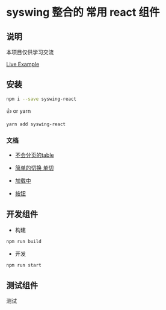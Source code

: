 # syswing 整合的 常用 **react** 组件

## 说明

本项目仅供学习交流

[Live Example](http://111.231.115.242/)

## 安装

```bash
npm i --save syswing-react
```

👍 or yarn

```bash
yarn add syswing-react
```

### 文档

* [不会分页的table](https://github.com/syswing/syswing-react/blob/master/src/Table/README.md)
  
* [简单的切换 单切](https://github.com/syswing/syswing-react/blob/master/src/Tab/README.md)

* [加载中](https://github.com/syswing/syswing-react/blob/master/src/Loadings/README.md)

* [按钮](https://github.com/syswing/syswing-react/blob/master/src/Buttons/README.md)

## 开发组件

* 构建

```bash
npm run build
```

* 开发

```bash
npm run start
```

## 测试组件

测试
